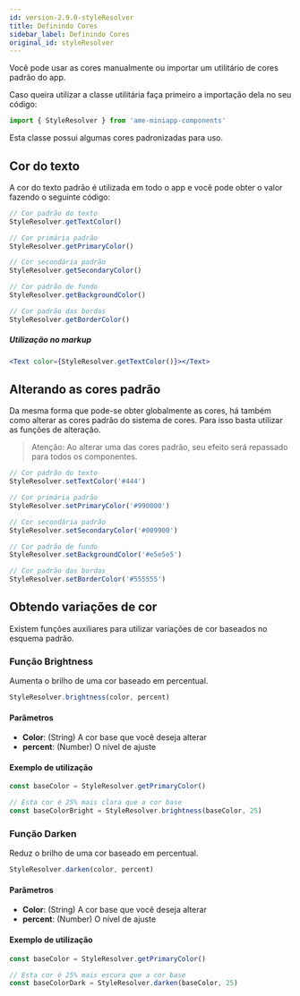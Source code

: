 ```yaml
---
id: version-2.9.0-styleResolver
title: Definindo Cores
sidebar_label: Definindo Cores
original_id: styleResolver
---
```


Você pode usar as cores manualmente ou importar um utilitário de cores padrão do app.

Caso queira utilizar a classe utilitária faça primeiro a importação dela no seu código:
```js
import { StyleResolver } from 'ame-miniapp-components'
```
Esta classe possui algumas cores padronizadas para uso.

## Cor do texto

A cor do texto padrão é utilizada em todo o app e você pode obter o valor fazendo o seguinte código:

```javascript
// Cor padrão do texto
StyleResolver.getTextColor()

// Cor primária padrão
StyleResolver.getPrimaryColor()

// Cor secondária padrão
StyleResolver.getSecondaryColor()

// Cor padrão de fundo
StyleResolver.getBackgroundColor()

// Cor padrão das bordas
StyleResolver.getBorderColor()
```

##### Utilização no markup

```jsx harmony
<Text color={StyleResolver.getTextColor()}></Text>
```


## Alterando as cores padrão

Da mesma forma que pode-se obter globalmente as cores, há também como alterar as cores padrão do sistema de cores.
Para isso basta utilizar as funções de alteração.

> Atenção: Ao alterar uma das cores padrão, seu efeito será repassado para todos os componentes.

```javascript
// Cor padrão do texto
StyleResolver.setTextColor('#444')

// Cor primária padrão
StyleResolver.setPrimaryColor('#990000')

// Cor secondária padrão
StyleResolver.setSecondaryColor('#009900')

// Cor padrão de fundo
StyleResolver.setBackgroundColor('#e5e5e5')

// Cor padrão das bordas
StyleResolver.setBorderColor('#555555')
```

## Obtendo variações de cor

Existem funções auxiliares para utilizar variações de cor baseados no esquema padrão.

### Função Brightness

Aumenta o brilho de uma cor baseado em percentual.

```javascript
StyleResolver.brightness(color, percent)
```

#### Parâmetros

* __Color__: (String) A cor base que você deseja alterar
* __percent__: (Number) O nível de ajuste

#### Exemplo de utilização

```javascript
const baseColor = StyleResolver.getPrimaryColor()

// Esta cor é 25% mais clara que a cor base
const baseColorBright = StyleResolver.brightness(baseColor, 25)
```

### Função Darken

Reduz o brilho de uma cor baseado em percentual.

```javascript
StyleResolver.darken(color, percent)
```

#### Parâmetros

* __Color__: (String) A cor base que você deseja alterar
* __percent__: (Number) O nível de ajuste

#### Exemplo de utilização

```javascript
const baseColor = StyleResolver.getPrimaryColor()

// Esta cor é 25% mais escura que a cor base
const baseColorDark = StyleResolver.darken(baseColor, 25)
```
